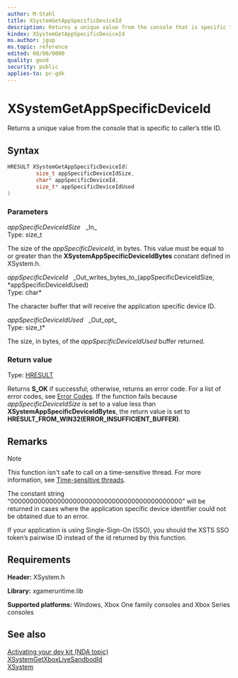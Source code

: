 ```yaml
---
author: M-Stahl
title: XSystemGetAppSpecificDeviceId
description: Returns a unique value from the console that is specific to caller’s title ID.
kindex: XSystemGetAppSpecificDeviceId
ms.author: jgup
ms.topic: reference
edited: 00/00/0000
quality: good
security: public
applies-to: pc-gdk
---
```


# XSystemGetAppSpecificDeviceId  

Returns a unique value from the console that is specific to caller’s title ID. 

## Syntax  
  
```cpp
HRESULT XSystemGetAppSpecificDeviceId(  
         size_t appSpecificDeviceIdSize,  
         char* appSpecificDeviceId,  
         size_t* appSpecificDeviceIdUsed  
)  
```  
  
### Parameters  
  
*appSpecificDeviceIdSize* &nbsp;&nbsp;\_In\_  
Type: size_t  
  
The size of the *appSpecificDeviceId*, in bytes. This value must be equal to or greater than the **XSystemAppSpecificDeviceIdBytes** 
constant defined in XSystem.h.  
  
*appSpecificDeviceId* &nbsp;&nbsp;\_Out\_writes\_bytes\_to_(appSpecificDeviceIdSize, \*appSpecificDeviceIdUsed)  
Type: char*  
  
The character buffer that will receive the application specific device ID.  
  
*appSpecificDeviceIdUsed* &nbsp;&nbsp;\_Out\_opt\_  
Type: size_t*  
  
The size, in bytes, of the *appSpecificDeviceIdUsed* buffer returned.  
  
### Return value
Type: [HRESULT](/openspecs/windows_protocols/ms-erref/0642cb2f-2075-4469-918c-4441e69c548a)  
  
Returns **S_OK** if successful; otherwise, returns an error code. For a list of error codes, see [Error Codes](../../../errorcodes.md). 
If the function fails because *appSpecificDeviceIdSize* is set to a value less than **XSystemAppSpecificDeviceIdBytes**, the 
return value is set to **HRESULT_FROM_WIN32(ERROR_INSUFFICIENT_BUFFER)**.
  
## Remarks  
  > [!NOTE]
> This function isn't safe to call on a time-sensitive thread. For more information, see 
[Time-sensitive threads](../../../../system/overviews/time-sensitive-threads.md).  

The constant string “00000000000000000000000000000000000000000000” will be returned in cases where the application 
specific device identifier could not be obtained due to an error.

If your application is using Single-Sign-On (SSO), you should the XSTS SSO token’s pairwise ID instead of the id returned
by this function.
  
  
## Requirements  
  
**Header:** XSystem.h
  
**Library:** xgameruntime.lib
  
**Supported platforms:** Windows, Xbox One family consoles and Xbox Series consoles  
  
## See also  
[Activating your dev kit (NDA topic)](../../../../getstarted/config-dev-kit-software/activating-dev-kit.md)  
[XSystemGetXboxLiveSandbodId](xsystemgetxboxlivesandboxid.md)  
[XSystem](../xsystem_members.md)  
  